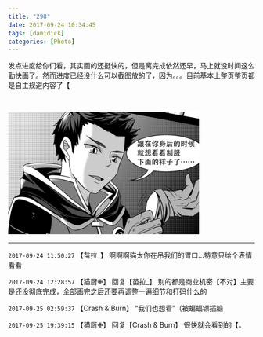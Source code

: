 ```yaml
---
title: "298"
date: 2017-09-24 10:34:45
tags: [damidick]
categories: [Photo]
---
```


<p>发点进度给你们看，其实画的还挺快的，但是离完成依然还早，马上就没时间这么勤快画了。然而进度已经没什么可以截图放的了，因为。。。目前基本上整页整页都是自主规避内容了【</p> 
<p><br /></p>

![](https://raw.githubusercontent.com/alicewish/meowchain247/master/img_cVZNdzJtQk9JV2NrMVJ3MWIrdXlrY211aHhZT3V2ZXZvZldvVGtPa0pnOD0.png)

---

`2017-09-24 11:50:27` 【苗拉\_】 啊啊啊猫太你在吊我们的胃口…特意只给个表情看看

`2017-09-24 12:28:57` 【猫厨✙】 回复【苗拉\_】 别的都是商业机密【不对】主要是还没彻底完成，全部画完之后还要再调整一遍细节和打码什么的

`2017-09-25 02:59:37` 【Crash & Burn】 “我们也想看”（被蝙蝠镖插脑

`2017-09-25 19:39:15` 【猫厨✙】 回复【Crash & Burn】 很快就会看到的【。
